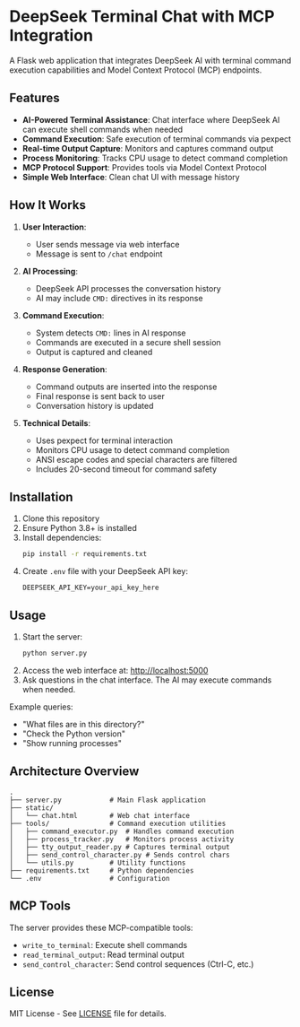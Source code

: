 # DeepSeek Terminal Chat with MCP Integration

A Flask web application that integrates DeepSeek AI with terminal command execution capabilities and Model Context Protocol (MCP) endpoints.

## Features

- **AI-Powered Terminal Assistance**: Chat interface where DeepSeek AI can execute shell commands when needed
- **Command Execution**: Safe execution of terminal commands via pexpect
- **Real-time Output Capture**: Monitors and captures command output
- **Process Monitoring**: Tracks CPU usage to detect command completion
- **MCP Protocol Support**: Provides tools via Model Context Protocol
- **Simple Web Interface**: Clean chat UI with message history

## How It Works

1. **User Interaction**:
   - User sends message via web interface
   - Message is sent to `/chat` endpoint

2. **AI Processing**:
   - DeepSeek API processes the conversation history
   - AI may include `CMD:` directives in its response

3. **Command Execution**:
   - System detects `CMD:` lines in AI response
   - Commands are executed in a secure shell session
   - Output is captured and cleaned

4. **Response Generation**:
   - Command outputs are inserted into the response
   - Final response is sent back to user
   - Conversation history is updated

5. **Technical Details**:
   - Uses pexpect for terminal interaction
   - Monitors CPU usage to detect command completion
   - ANSI escape codes and special characters are filtered
   - Includes 20-second timeout for command safety

## Installation

1. Clone this repository
2. Ensure Python 3.8+ is installed
3. Install dependencies:
   ```bash
   pip install -r requirements.txt
   ```
4. Create `.env` file with your DeepSeek API key:
   ```
   DEEPSEEK_API_KEY=your_api_key_here
   ```

## Usage

1. Start the server:
   ```bash
   python server.py
   ```
2. Access the web interface at: [http://localhost:5000](http://localhost:5000)
3. Ask questions in the chat interface. The AI may execute commands when needed.

Example queries:
- "What files are in this directory?"
- "Check the Python version"
- "Show running processes"

## Architecture Overview

```
.
├── server.py            # Main Flask application
├── static/
│   └── chat.html        # Web chat interface
├── tools/               # Command execution utilities
│   ├── command_executor.py  # Handles command execution
│   ├── process_tracker.py   # Monitors process activity
│   ├── tty_output_reader.py # Captures terminal output
│   ├── send_control_character.py # Sends control chars
│   └── utils.py         # Utility functions
├── requirements.txt     # Python dependencies
└── .env                 # Configuration
```

## MCP Tools

The server provides these MCP-compatible tools:
- `write_to_terminal`: Execute shell commands
- `read_terminal_output`: Read terminal output
- `send_control_character`: Send control sequences (Ctrl-C, etc.)

## License

MIT License - See [LICENSE](LICENSE) file for details.
